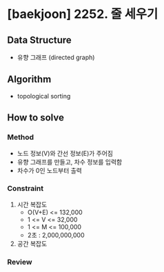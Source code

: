 # [baekjoon] 2252. 줄 세우기

## Data Structure

- 유향 그래프 (directed graph)

## Algorithm

- topological sorting

## How to solve

### Method

- 노드 정보(V)와 간선 정보(E)가 주어짐
- 유향 그래프를 만들고, 차수 정보를 입력함
- 차수가 0인 노드부터 출력

### Constraint
1. 시간 복잡도
    - O(V+E) <= 132,000
    - 1 <= V <= 32,000
    - 1 <= M <= 100,000
    - 2초 : 2,000,000,000
2. 공간 복잡도

### Review
```python

```